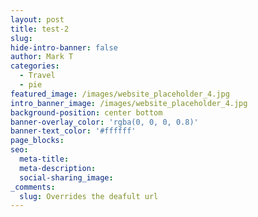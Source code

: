 ```yaml
---
layout: post
title: test-2
slug:
hide-intro-banner: false
author: Mark T
categories:
  - Travel
  - pie
featured_image: /images/website_placeholder_4.jpg
intro_banner_image: /images/website_placeholder_4.jpg
background-position: center bottom
banner-overlay_color: 'rgba(0, 0, 0, 0.8)'
banner-text_color: '#ffffff'
page_blocks:
seo:
  meta-title:
  meta-description:
  social-sharing_image:
_comments:
  slug: Overrides the deafult url
---
```

